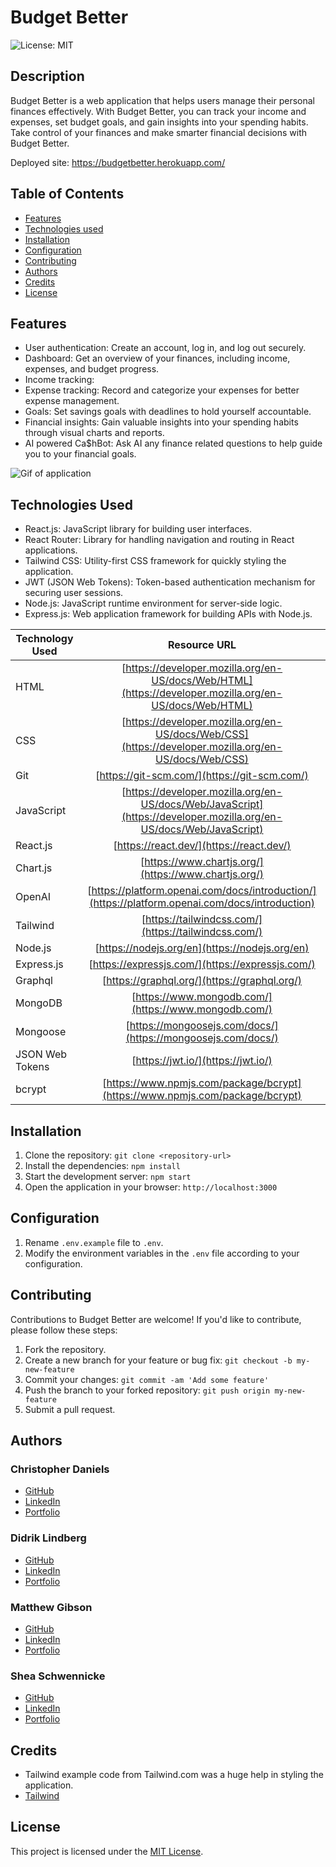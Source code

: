 # Budget Better

![License: MIT](https://img.shields.io/badge/License-MIT-yellow.svg)

## Description

Budget Better is a web application that helps users manage their personal finances effectively. With Budget Better, you can track your income and expenses, set budget goals, and gain insights into your spending habits. Take control of your finances and make smarter financial decisions with Budget Better.

Deployed site: https://budgetbetter.herokuapp.com/

## Table of Contents

- [Features](#features)
- [Technologies used](#technologies-used)
- [Installation](#installation)
- [Configuration](#configuration)
- [Contributing](#contributing)
- [Authors](#authors)
- [Credits](#credits)
- [License](#license)

## Features

- User authentication: Create an account, log in, and log out securely.
- Dashboard: Get an overview of your finances, including income, expenses, and budget progress.
- Income tracking:
- Expense tracking: Record and categorize your expenses for better expense management.
- Goals: Set savings goals with deadlines to hold yourself accountable.
- Financial insights: Gain valuable insights into your spending habits through visual charts and reports.
- AI powered Ca$hBot: Ask AI any finance related questions to help guide you to your financial goals.

![Gif of application](./assets/images/Animation.gif)

## Technologies Used

- React.js: JavaScript library for building user interfaces.
- React Router: Library for handling navigation and routing in React applications.
- Tailwind CSS: Utility-first CSS framework for quickly styling the application.
- JWT (JSON Web Tokens): Token-based authentication mechanism for securing user sessions.
- Node.js: JavaScript runtime environment for server-side logic.
- Express.js: Web application framework for building APIs with Node.js.

| Technology Used |                                                    Resource URL                                                    |
| --------------- | :----------------------------------------------------------------------------------------------------------------: |
| HTML            |       [https://developer.mozilla.org/en-US/docs/Web/HTML](https://developer.mozilla.org/en-US/docs/Web/HTML)       |
| CSS             |        [https://developer.mozilla.org/en-US/docs/Web/CSS](https://developer.mozilla.org/en-US/docs/Web/CSS)        |
| Git             |                                    [https://git-scm.com/](https://git-scm.com/)                                    |
| JavaScript      | [https://developer.mozilla.org/en-US/docs/Web/JavaScript](https://developer.mozilla.org/en-US/docs/Web/JavaScript) |
| React.js        |                                      [https://react.dev/](https://react.dev/)                                      |
| Chart.js        |                                [https://www.chartjs.org/](https://www.chartjs.org/)                                |
| OpenAI          |          [https://platform.openai.com/docs/introduction/](https://platform.openai.com/docs/introduction)           |
| Tailwind        |                                [https://tailwindcss.com/](https://tailwindcss.com/)                                |
| Node.js         |                                   [https://nodejs.org/en](https://nodejs.org/en)                                   |
| Express.js      |                                  [https://expressjs.com/](https://expressjs.com/)                                  |
| Graphql         |                                    [https://graphql.org/](https://graphql.org/)                                    |
| MongoDB         |                                [https://www.mongodb.com/](https://www.mongodb.com/)                                |
| Mongoose        |                            [https://mongoosejs.com/docs/](https://mongoosejs.com/docs/)                            |
| JSON Web Tokens |                                         [https://jwt.io/](https://jwt.io/)                                         |
| bcrypt          |                    [https://www.npmjs.com/package/bcrypt](https://www.npmjs.com/package/bcrypt)                    |

## Installation

1. Clone the repository: `git clone <repository-url>`
2. Install the dependencies: `npm install`
3. Start the development server: `npm start`
4. Open the application in your browser: `http://localhost:3000`

## Configuration

1. Rename `.env.example` file to `.env`.
2. Modify the environment variables in the `.env` file according to your configuration.

## Contributing

Contributions to Budget Better are welcome! If you'd like to contribute, please follow these steps:

1. Fork the repository.
2. Create a new branch for your feature or bug fix: `git checkout -b my-new-feature`
3. Commit your changes: `git commit -am 'Add some feature'`
4. Push the branch to your forked repository: `git push origin my-new-feature`
5. Submit a pull request.

## Authors

### Christopher Daniels

- [GitHub](https://github.com/danielschris96)
- [LinkedIn](https://www.linkedin.com/in/christopher-daniels-01317726b/)
- [Portfolio](https://danielschris96.github.io/react-portfolio/)

### Didrik Lindberg

- [GitHub](https://github.com/DidrikLindberg)
- [LinkedIn](https://www.linkedin.com/in/didrik-lindberg-3b2955148/)
- [Portfolio]()

### Matthew Gibson

- [GitHub](https://github.com/ohSweetWampum)
- [LinkedIn](https://www.linkedin.com/in/matthew-gibson-6b9b12237/)
- [Portfolio](https://ohsweetwampum.github.io/react-portfolio/)

### Shea Schwennicke

- [GitHub](https://github.com/sheaschwenn)
- [LinkedIn](https://www.linkedin.com/in/shea-schwennicke/)
- [Portfolio](https://sheaschwenn.github.io/react-portfolio/)

## Credits

- Tailwind example code from Tailwind.com was a huge help in styling the application.
- [Tailwind](https://tailwindui.com/?ref=top)

## License

This project is licensed under the [MIT License](LICENSE).
